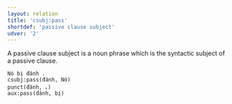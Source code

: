```yaml
---
layout: relation
title: 'csubj:pass'
shortdef: 'passive clause subject'
udver: '2'
---
```


A passive clause subject is a noun phrase which is the syntactic subject of a passive clause.

~~~ sdparse
Nó bị đánh .
csubj:pass(đánh, Nó)
punct(đánh, 。)
aux:pass(đánh, bị)
~~~

<!-- Interlanguage links updated Po lis 14 15:35:20 CET 2022 -->
